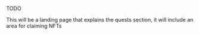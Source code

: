 TODO

This will be a landing page that explains the quests section,
it will include an area for claiming NFTs
